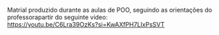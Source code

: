 Matrial produzido durante as aulas de POO, seguindo as orientações do professorapartir do seguinte video:<br />
https://youtu.be/C6Lra39OzKs?si=KwAXfPH7LIxPsSVT
